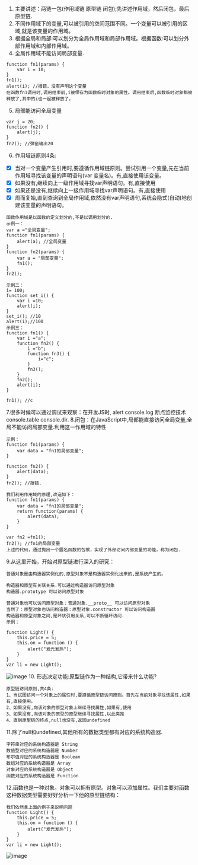 1. 主要讲述：两链一包(作用域链 原型链 闭包);先讲述作用域，然后闭包，最后原型链.
2. 不同作用域下的变量,可以被引用的空间范围不同。一个变量可以被引用的区域,就是该变量的作用域。
3. 根据全局和局部:可以划分为全局作用域和局部作用域。根据函数:可以划分外部作用域和内部作用域。
4. 全局作用域不能访问局部变量.
```
function fn1(params) {
    var i = 10;
}
fn1();
alert(i); //报错，没有声明这个变量
在函数fn1调用时,调用结束前,i被保存为函数临时对象的属性。调用结束后,函数临时对象都被释放了,其中的i也一起被释放了。
```
5. 局部能访问全局变量
```
var j = 20;
function fn2() {
    alert(j);
}
fn2(); //弹窗输出20
```
6. 作用域链原则4条:
  - [x] 当对一个变量产生引用时,要遵循作用域链原则。尝试引用一个变量,先在当前作用域寻找该变量的声明语句(var 变量名)。有,直接使用该变量。
  - [x] 如果没有,继续向上一级作用域寻找var声明语句。有,直接使用
  - [x] 如果还是没有,继续向上一级作用域寻找var声明语句。有,直接使用
  - [x] 周而复始,直到查询到全局作用域,依然没有var声明语句,系统会隐式(自动)地创建该变量的声明语句。
```
函数作用域是以函数的定义划分的,不是以调用划分的.
示例一：
var a ="全局变量";
function fn1(params) {
    alert(a); //全局变量
}
function fn2(params) {
    var a = "局部变量";
    fn1();
}
fn2();

示例二：
i= 100;
function set_i() {
    var i =10;
    alert(i);
}
set_i(); //10
alert(i);//100
示例三：
function fn1() {
    var i ="a";
    function fn2() {
        i ="b";
        function fn3() {
            i="c";
        }
        fn3();
    }
    fn2();
    alert(i);
}

fn1(); //c

```
7.很多时候可以通过调试来观察：在开发JS时, alert console.log 断点监控技术 console.table console.dir.
8.闭包：在JavaScript中,局部能直接访问全局变量,全局不能访问局部变量.利用这一作用域的特性
```
示例：
function fn1(params) {
    var data = "fn1的局部变量";
}

function fn2() {
    alert(data);
}
fn2(); //报错.

我们利用作用域的原理,改造如下：
function fn1(params) {
    var data = "fn1的局部变量";
    return function(params) {
        alert(data);
    }
}

var fn2 =fn1();
fn2(); //fn1的局部变量
上述的代码，通过抛出一个匿名函数的包袱，实现了外部访问内部变量的功能，称为闭包.
```
9.从这里开始，开始对原型链进行深入的研究：

```
普通对象是由构造器实例化的,原型对象不是构造器实例化出来的,是系统产生的。

构造器和原型有关联关系.可以通过构造器访问原型对象
构造器.prototype 可以访问原型对象

普通对象也可以访问原型对象：普通对象.__proto__ 可以访问原型对象
当然了：原型对象也访问构造器：原型对象.constructor 可以访问构造器
构造器和原型对象之间,是环状引用关系,可以不断循环访问.
示例：

function Light() {
    this.price = 5;
    this.on = function () {
        alert("发光发热");
    }
}
var li = new Light();

```
![image](https://github.com/zhanghuiqi205/Source-code-analysis/blob/master/image/%E5%8E%9F%E5%9E%8B%E9%93%BE%E7%A4%BA%E6%84%8F%E5%9B%BE.png)
10. 形态决定功能:原型链作为一种结构,它带来什么功能?

```
原型链访问原则,共4条:
1、当试图访问一个对象上的属性时,要遵循原型链访问原则。首先在当前对象寻找该属性,如果有,直接使用。
2、如果没有,向该对象的原型对象上继续寻找属性,如果有,使用
3、如果没有,向该对象的原型的原型继续寻找属性,以此类推
4、直到原型链的终点,null也没有,返回undefined
```
11.除了null和undefined,其他所有的数据类型都有对应的系统构造器.
```
字符串对应的系统构造器是 String
数值型对应的系统构造器是 Number
布尔值对应的系统构造器是 Boolean
数组对应的系统构造器是 Array
对象对应的系统构造器是 Object
函数对应的系统构造器是 Function

```
12.函数也是一种对象。对象可以拥有原型。对象可以添加属性。我们主要对函数这种数据类型需要好好分析一下他的原型链结构：
```
我们依然拿上面的例子来说明问题
function Light() {
    this.price = 5;
    this.on = function () {
        alert("发光发热");
    }
}
var li = new Light();
```
![image](https://github.com/zhanghuiqi205/Source-code-analysis/blob/master/image/完整原型链示意图.png)



